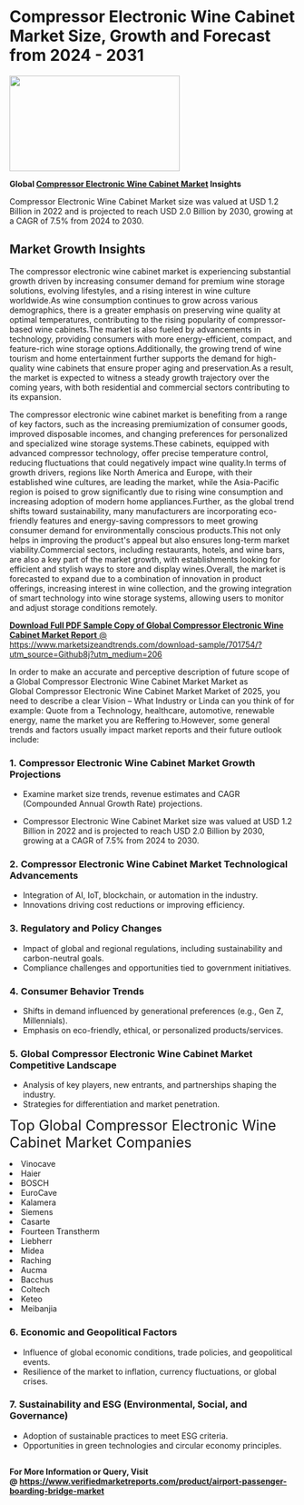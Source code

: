 <H1>Compressor Electronic Wine Cabinet Market Size, Growth and Forecast from 2024 - 2031</H1><img class="aligncenter size-medium wp-image-584254" src="https://thirdeyenews.in/wp-content/uploads/2024/09/Global-Market-Research-300x168.jpeg" alt="" width="300" height="168" /><p><strong>Global&nbsp;<a href="https://www.marketsizeandtrends.com/download-sample/701754/?utm_source=Github8j?utm_medium=206">Compressor Electronic Wine Cabinet Market</a> Insights</strong></p><p>Compressor Electronic Wine Cabinet Market size was valued at USD 1.2 Billion in 2022 and is projected to reach USD 2.0 Billion by 2030, growing at a CAGR of 7.5% from 2024 to 2030.</p><p><h2>Market Growth Insights</h2> <p>The compressor electronic wine cabinet market is experiencing substantial growth driven by increasing consumer demand for premium wine storage solutions, evolving lifestyles, and a rising interest in wine culture worldwide.As wine consumption continues to grow across various demographics, there is a greater emphasis on preserving wine quality at optimal temperatures, contributing to the rising popularity of compressor-based wine cabinets.The market is also fueled by advancements in technology, providing consumers with more energy-efficient, compact, and feature-rich wine storage options.Additionally, the growing trend of wine tourism and home entertainment further supports the demand for high-quality wine cabinets that ensure proper aging and preservation.As a result, the market is expected to witness a steady growth trajectory over the coming years, with both residential and commercial sectors contributing to its expansion.<a href="#" class="download-sample"></a></p> <p>The compressor electronic wine cabinet market is benefiting from a range of key factors, such as the increasing premiumization of consumer goods, improved disposable incomes, and changing preferences for personalized and specialized wine storage systems.These cabinets, equipped with advanced compressor technology, offer precise temperature control, reducing fluctuations that could negatively impact wine quality.In terms of growth drivers, regions like North America and Europe, with their established wine cultures, are leading the market, while the Asia-Pacific region is poised to grow significantly due to rising wine consumption and increasing adoption of modern home appliances.Further, as the global trend shifts toward sustainability, many manufacturers are incorporating eco-friendly features and energy-saving compressors to meet growing consumer demand for environmentally conscious products.This not only helps in improving the product's appeal but also ensures long-term market viability.Commercial sectors, including restaurants, hotels, and wine bars, are also a key part of the market growth, with establishments looking for efficient and stylish ways to store and display wines.Overall, the market is forecasted to expand due to a combination of innovation in product offerings, increasing interest in wine collection, and the growing integration of smart technology into wine storage systems, allowing users to monitor and adjust storage conditions remotely.<a href="#" class="get-more"></p><p><span class=""><strong>Download Full PDF Sample Copy of Global Compressor Electronic Wine Cabinet Market Report</strong> @ <a href="https://www.marketsizeandtrends.com/download-sample/701754/?utm_source=Github8j?utm_medium=206" target="_blank">https://www.marketsizeandtrends.com/download-sample/701754/?utm_source=Github8j?utm_medium=206</a></span></p><p>In order to make an accurate and perceptive description of future scope of a Global&nbsp;Compressor Electronic Wine Cabinet Market Market as Global&nbsp;Compressor Electronic Wine Cabinet Market Market of 2025, you need to describe a clear Vision &ndash; What Industry or Linda can you think of for example: Quote from a Technology, healthcare, automotive, renewable energy, name the market you are Reffering to.However, some general trends and factors usually impact market reports and their future outlook include:</p><h3>1.&nbsp;<strong>Compressor Electronic Wine Cabinet Market Growth Projections</strong></h3><ul><li>Examine market size trends, revenue estimates and CAGR (Compounded Annual Growth Rate) projections.</li><li><p>Compressor Electronic Wine Cabinet Market size was valued at USD 1.2 Billion in 2022 and is projected to reach USD 2.0 Billion by 2030, growing at a CAGR of 7.5% from 2024 to 2030.</p></li></ul><h3>2.&nbsp;<strong>Compressor Electronic Wine Cabinet Market Technological Advancements</strong></h3><ul><li>Integration of AI, IoT, blockchain, or automation in the industry.</li><li>Innovations driving cost reductions or improving efficiency.</li></ul><h3>3.&nbsp;<strong>Regulatory and Policy Changes</strong></h3><ul><li>Impact of global and regional regulations, including sustainability and carbon-neutral goals.</li><li>Compliance challenges and opportunities tied to government initiatives.</li></ul><h3>4.&nbsp;<strong>Consumer Behavior Trends</strong></h3><ul><li>Shifts in demand influenced by generational preferences (e.g., Gen Z, Millennials).</li><li>Emphasis on eco-friendly, ethical, or personalized products/services.</li></ul><h3>5.&nbsp;<strong>Global Compressor Electronic Wine Cabinet Market Competitive Landscape</strong></h3><ul><li>Analysis of key players, new entrants, and partnerships shaping the industry.</li><li>Strategies for differentiation and market penetration.</li></ul><p data-pm-slice="1 1 []"><span style="color: inherit; font-family: inherit; font-size: 25px;">Top Global Compressor Electronic Wine Cabinet Market Companies</span></p><div class="" data-test-id=""><p><li>Vinocave</li><li> Haier</li><li> BOSCH</li><li> EuroCave</li><li> Kalamera</li><li> Siemens</li><li> Casarte</li><li> Fourteen Transtherm</li><li> Liebherr</li><li> Midea</li><li> Raching</li><li> Aucma</li><li> Bacchus</li><li> Coltech</li><li> Keteo</li><li> Meibanjia</li></p></div><h3>6.&nbsp;<strong>Economic and Geopolitical Factors</strong></h3><ul><li>Influence of global economic conditions, trade policies, and geopolitical events.</li><li>Resilience of the market to inflation, currency fluctuations, or global crises.</li></ul><h3>7.&nbsp;<strong>Sustainability and ESG (Environmental, Social, and Governance)</strong></h3><ul><li>Adoption of sustainable practices to meet ESG criteria.</li><li>Opportunities in green technologies and circular economy principles.</li></ul><h2><strong style="font-size: 14px;">For More Information or Query, Visit @&nbsp;</strong><a style="background-color: #ffffff; font-size: 14px;" href="https://www.marketsizeandtrends.com/report/compressor-electronic-wine-cabinet-market/" target="_blank">https://www.verifiedmarketreports.com/product/airport-passenger-boarding-bridge-market</a></h2>